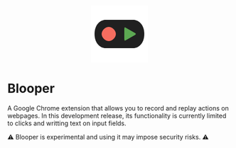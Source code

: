 <p align="center">
<img src="https://raw.githubusercontent.com/frangaren/blooper/main/public/icon128.png"/>
</p>

# Blooper
A Google Chrome extension that allows you to record and replay actions on webpages. In this development release, its functionality is currently limited to clicks and writting text on input fields.

⚠️ Blooper is experimental and using it may impose security risks. ⚠️
